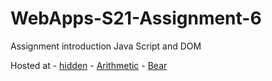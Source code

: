 # WebApps-S21-Assignment-6
Assignment introduction Java Script and DOM

Hosted at - [hidden](https://44-563-web-apps-s21.github.io/webapps-s21-assignment-6-Goutham6172/hidden.html) - [Arithmetic](https://44-563-web-apps-s21.github.io/webapps-s21-assignment-6-Goutham6172/arithmetic.html) - [Bear](https://44-563-web-apps-s21.github.io/webapps-s21-assignment-6-Goutham6172/bear.html)